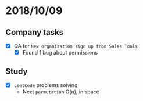 # 2018/10/09

## Company tasks
- [x] QA for `New organization sign up from Sales Tools`
  - [x] Found 1 bug about permissions

## Study
- [x] `LeetCode` problems solving
  - Next `permutation` O(n), in space
